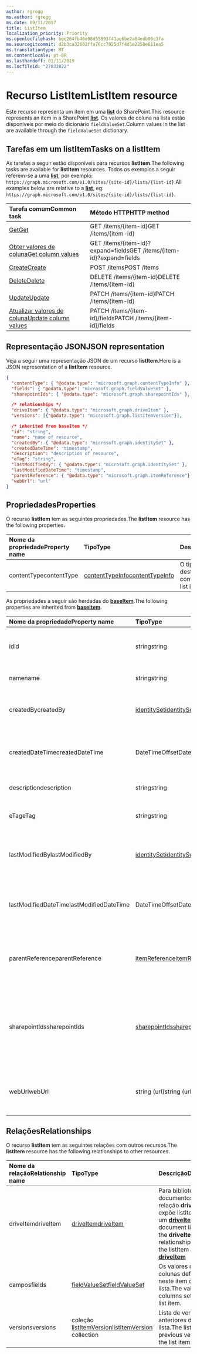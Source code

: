 ```yaml
---
author: rgregg
ms.author: rgregg
ms.date: 09/11/2017
title: ListItem
localization_priority: Priority
ms.openlocfilehash: bee264fb46e08d55893f41ae6be2a64edb06c3fa
ms.sourcegitcommit: d2b3ca32602ffa76cc7925d7f4d1e2258e611ea5
ms.translationtype: MT
ms.contentlocale: pt-BR
ms.lasthandoff: 01/11/2019
ms.locfileid: "27833022"
---
```

# <a name="listitem-resource"></a><span data-ttu-id="db3c9-102">Recurso ListItem</span><span class="sxs-lookup"><span data-stu-id="db3c9-102">ListItem resource</span></span>

<span data-ttu-id="db3c9-103">Este recurso representa um item em uma **[list][]** do SharePoint.</span><span class="sxs-lookup"><span data-stu-id="db3c9-103">This resource represents an item in a SharePoint **[list][]**.</span></span>
<span data-ttu-id="db3c9-104">Os valores de coluna na lista estão disponíveis por meio do dicionário `fieldValueSet`.</span><span class="sxs-lookup"><span data-stu-id="db3c9-104">Column values in the list are available through the `fieldValueSet` dictionary.</span></span>

## <a name="tasks-on-a-listitem"></a><span data-ttu-id="db3c9-105">Tarefas em um listItem</span><span class="sxs-lookup"><span data-stu-id="db3c9-105">Tasks on a listItem</span></span>

<span data-ttu-id="db3c9-106">As tarefas a seguir estão disponíveis para recursos **listItem**.</span><span class="sxs-lookup"><span data-stu-id="db3c9-106">The following tasks are available for **listItem** resources.</span></span>
<span data-ttu-id="db3c9-107">Todos os exemplos a seguir referem-se a uma **[list][]**, por exemplo: `https://graph.microsoft.com/v1.0/sites/{site-id}/lists/{list-id}`.</span><span class="sxs-lookup"><span data-stu-id="db3c9-107">All examples below are relative to a **[list][]**, eg: `https://graph.microsoft.com/v1.0/sites/{site-id}/lists/{list-id}`.</span></span>

| <span data-ttu-id="db3c9-108">Tarefa comum</span><span class="sxs-lookup"><span data-stu-id="db3c9-108">Common task</span></span>                    | <span data-ttu-id="db3c9-109">Método HTTP</span><span class="sxs-lookup"><span data-stu-id="db3c9-109">HTTP method</span></span>
|:-------------------------------|:------------------------
| <span data-ttu-id="db3c9-110">[Get][]</span><span class="sxs-lookup"><span data-stu-id="db3c9-110">[Get][]</span></span>                        | <span data-ttu-id="db3c9-111">GET /items/{item-id}</span><span class="sxs-lookup"><span data-stu-id="db3c9-111">GET /items/{item-id}</span></span>
| <span data-ttu-id="db3c9-112">[Obter valores de coluna][Get]</span><span class="sxs-lookup"><span data-stu-id="db3c9-112">[Get column values][Get]</span></span>       | <span data-ttu-id="db3c9-113">GET /items/{item-id}?expand=fields</span><span class="sxs-lookup"><span data-stu-id="db3c9-113">GET /items/{item-id}?expand=fields</span></span>
| <span data-ttu-id="db3c9-114">[Create][]</span><span class="sxs-lookup"><span data-stu-id="db3c9-114">[Create][]</span></span>                     | <span data-ttu-id="db3c9-115">POST /items</span><span class="sxs-lookup"><span data-stu-id="db3c9-115">POST /items</span></span>
| <span data-ttu-id="db3c9-116">[Delete][]</span><span class="sxs-lookup"><span data-stu-id="db3c9-116">[Delete][]</span></span>                     | <span data-ttu-id="db3c9-117">DELETE /items/{item-id}</span><span class="sxs-lookup"><span data-stu-id="db3c9-117">DELETE /items/{item-id}</span></span>
| <span data-ttu-id="db3c9-118">[Update][]</span><span class="sxs-lookup"><span data-stu-id="db3c9-118">[Update][]</span></span>                     | <span data-ttu-id="db3c9-119">PATCH /items/{item-id}</span><span class="sxs-lookup"><span data-stu-id="db3c9-119">PATCH /items/{item-id}</span></span>
| <span data-ttu-id="db3c9-120">[Atualizar valores de coluna][Update]</span><span class="sxs-lookup"><span data-stu-id="db3c9-120">[Update column values][Update]</span></span> | <span data-ttu-id="db3c9-121">PATCH /items/{item-id}/fields</span><span class="sxs-lookup"><span data-stu-id="db3c9-121">PATCH /items/{item-id}/fields</span></span>

[Get]: ../api/listitem-get.md
[Create]: ../api/listitem-create.md
[Delete]: ../api/listitem-delete.md
[Update]: ../api/listitem-update.md

## <a name="json-representation"></a><span data-ttu-id="db3c9-126">Representação JSON</span><span class="sxs-lookup"><span data-stu-id="db3c9-126">JSON representation</span></span>

<span data-ttu-id="db3c9-127">Veja a seguir uma representação JSON de um recurso **listItem**.</span><span class="sxs-lookup"><span data-stu-id="db3c9-127">Here is a JSON representation of a **listItem** resource.</span></span>

<!--{
  "blockType": "resource",
  "keyProperty": "id",
  "baseType": "microsoft.graph.baseItem",
  "@odata.type": "microsoft.graph.listItem"
}-->

```json
{
  "contentType": { "@odata.type": "microsoft.graph.contentTypeInfo" },
  "fields": { "@odata.type": "microsoft.graph.fieldValueSet" },
  "sharepointIds": { "@odata.type": "microsoft.graph.sharepointIds" },

  /* relationships */
  "driveItem": { "@odata.type": "microsoft.graph.driveItem" },
  "versions": [{"@odata.type": "microsoft.graph.listItemVersion"}],

  /* inherited from baseItem */
  "id": "string",
  "name": "name of resource",
  "createdBy": { "@odata.type": "microsoft.graph.identitySet" },
  "createdDateTime": "timestamp",
  "description": "description of resource",
  "eTag": "string",
  "lastModifiedBy": { "@odata.type": "microsoft.graph.identitySet" },
  "lastModifiedDateTime": "timestamp",
  "parentReference": { "@odata.type": "microsoft.graph.itemReference"},
  "webUrl": "url"
}
```

## <a name="properties"></a><span data-ttu-id="db3c9-128">Propriedades</span><span class="sxs-lookup"><span data-stu-id="db3c9-128">Properties</span></span>

<span data-ttu-id="db3c9-129">O recurso **listItem** tem as seguintes propriedades.</span><span class="sxs-lookup"><span data-stu-id="db3c9-129">The **listItem** resource has the following properties.</span></span>

| <span data-ttu-id="db3c9-130">Nome da propriedade</span><span class="sxs-lookup"><span data-stu-id="db3c9-130">Property name</span></span> | <span data-ttu-id="db3c9-131">Tipo</span><span class="sxs-lookup"><span data-stu-id="db3c9-131">Type</span></span>                | <span data-ttu-id="db3c9-132">Descrição</span><span class="sxs-lookup"><span data-stu-id="db3c9-132">Description</span></span>
|:--------------|:--------------------|:-------------------------------
| <span data-ttu-id="db3c9-133">contentType</span><span class="sxs-lookup"><span data-stu-id="db3c9-133">contentType</span></span>   | <span data-ttu-id="db3c9-134">[contentTypeInfo][]</span><span class="sxs-lookup"><span data-stu-id="db3c9-134">[contentTypeInfo][]</span></span> | <span data-ttu-id="db3c9-135">O tipo de conteúdo deste item de lista</span><span class="sxs-lookup"><span data-stu-id="db3c9-135">The content type of this list item</span></span>

<span data-ttu-id="db3c9-136">As propriedades a seguir são herdadas do **[baseItem][]**.</span><span class="sxs-lookup"><span data-stu-id="db3c9-136">The following properties are inherited from **[baseItem][]**.</span></span>

| <span data-ttu-id="db3c9-137">Nome da propriedade</span><span class="sxs-lookup"><span data-stu-id="db3c9-137">Property name</span></span>        | <span data-ttu-id="db3c9-138">Tipo</span><span class="sxs-lookup"><span data-stu-id="db3c9-138">Type</span></span>              | <span data-ttu-id="db3c9-139">Descrição</span><span class="sxs-lookup"><span data-stu-id="db3c9-139">Description</span></span>
|:---------------------|:------------------|:----------------------------------
| <span data-ttu-id="db3c9-140">id</span><span class="sxs-lookup"><span data-stu-id="db3c9-140">id</span></span>                   | <span data-ttu-id="db3c9-141">string</span><span class="sxs-lookup"><span data-stu-id="db3c9-141">string</span></span>            | <span data-ttu-id="db3c9-p103">O identificador exclusivo do item. Somente leitura.</span><span class="sxs-lookup"><span data-stu-id="db3c9-p103">The unique identifier of the item. Read-only.</span></span>
| <span data-ttu-id="db3c9-144">name</span><span class="sxs-lookup"><span data-stu-id="db3c9-144">name</span></span>                 | <span data-ttu-id="db3c9-145">string</span><span class="sxs-lookup"><span data-stu-id="db3c9-145">string</span></span>            | <span data-ttu-id="db3c9-146">O nome/título do item.</span><span class="sxs-lookup"><span data-stu-id="db3c9-146">The name / title of the item.</span></span>
| <span data-ttu-id="db3c9-147">createdBy</span><span class="sxs-lookup"><span data-stu-id="db3c9-147">createdBy</span></span>            | <span data-ttu-id="db3c9-148">[identitySet][]</span><span class="sxs-lookup"><span data-stu-id="db3c9-148">[identitySet][]</span></span>   | <span data-ttu-id="db3c9-149">Identidade do criador desse item.</span><span class="sxs-lookup"><span data-stu-id="db3c9-149">Identity of the creator of this item.</span></span> <span data-ttu-id="db3c9-150">Somente leitura.</span><span class="sxs-lookup"><span data-stu-id="db3c9-150">Read-only.</span></span>
| <span data-ttu-id="db3c9-151">createdDateTime</span><span class="sxs-lookup"><span data-stu-id="db3c9-151">createdDateTime</span></span>      | <span data-ttu-id="db3c9-152">DateTimeOffset</span><span class="sxs-lookup"><span data-stu-id="db3c9-152">DateTimeOffset</span></span>    | <span data-ttu-id="db3c9-p105">A data e a hora da criação do item. Somente leitura.</span><span class="sxs-lookup"><span data-stu-id="db3c9-p105">The date and time the item was created. Read-only.</span></span>
| <span data-ttu-id="db3c9-155">description</span><span class="sxs-lookup"><span data-stu-id="db3c9-155">description</span></span>          | <span data-ttu-id="db3c9-156">string</span><span class="sxs-lookup"><span data-stu-id="db3c9-156">string</span></span>            | <span data-ttu-id="db3c9-157">O texto descritivo do item.</span><span class="sxs-lookup"><span data-stu-id="db3c9-157">The descriptive text for the item.</span></span>
| <span data-ttu-id="db3c9-158">eTag</span><span class="sxs-lookup"><span data-stu-id="db3c9-158">eTag</span></span>                 | <span data-ttu-id="db3c9-159">string</span><span class="sxs-lookup"><span data-stu-id="db3c9-159">string</span></span>            | <span data-ttu-id="db3c9-p106">ETag do item. Somente leitura.</span><span class="sxs-lookup"><span data-stu-id="db3c9-p106">ETag for the item. Read-only.</span></span>                                                          |
| <span data-ttu-id="db3c9-162">lastModifiedBy</span><span class="sxs-lookup"><span data-stu-id="db3c9-162">lastModifiedBy</span></span>       | <span data-ttu-id="db3c9-163">[identitySet][]</span><span class="sxs-lookup"><span data-stu-id="db3c9-163">[identitySet][]</span></span>   | <span data-ttu-id="db3c9-164">Identidade da última pessoa que alterou esse item.</span><span class="sxs-lookup"><span data-stu-id="db3c9-164">Identity of the last modifier of this item.</span></span> <span data-ttu-id="db3c9-165">Somente leitura.</span><span class="sxs-lookup"><span data-stu-id="db3c9-165">Read-only.</span></span>
| <span data-ttu-id="db3c9-166">lastModifiedDateTime</span><span class="sxs-lookup"><span data-stu-id="db3c9-166">lastModifiedDateTime</span></span> | <span data-ttu-id="db3c9-167">DateTimeOffset</span><span class="sxs-lookup"><span data-stu-id="db3c9-167">DateTimeOffset</span></span>    | <span data-ttu-id="db3c9-p108">A data e a hora que o item foi modificado pela última vez. Somente leitura.</span><span class="sxs-lookup"><span data-stu-id="db3c9-p108">The date and time the item was last modified. Read-only.</span></span>
| <span data-ttu-id="db3c9-170">parentReference</span><span class="sxs-lookup"><span data-stu-id="db3c9-170">parentReference</span></span>      | <span data-ttu-id="db3c9-171">[itemReference][]</span><span class="sxs-lookup"><span data-stu-id="db3c9-171">[itemReference][]</span></span> | <span data-ttu-id="db3c9-p109">Informações do pai, se o item tiver um pai. Leitura e gravação.</span><span class="sxs-lookup"><span data-stu-id="db3c9-p109">Parent information, if the item has a parent. Read-write.</span></span>
| <span data-ttu-id="db3c9-174">sharepointIds</span><span class="sxs-lookup"><span data-stu-id="db3c9-174">sharepointIds</span></span>        | <span data-ttu-id="db3c9-175">[sharepointIds][]</span><span class="sxs-lookup"><span data-stu-id="db3c9-175">[sharepointIds][]</span></span> | <span data-ttu-id="db3c9-p110">Retorna os identificadores úteis para fins de compatibilidade do REST do SharePoint. Somente leitura.</span><span class="sxs-lookup"><span data-stu-id="db3c9-p110">Returns identifiers useful for SharePoint REST compatibility. Read-only.</span></span>
| <span data-ttu-id="db3c9-178">webUrl</span><span class="sxs-lookup"><span data-stu-id="db3c9-178">webUrl</span></span>               | <span data-ttu-id="db3c9-179">string (url)</span><span class="sxs-lookup"><span data-stu-id="db3c9-179">string (url)</span></span>      | <span data-ttu-id="db3c9-p111">A URL que exibe o item no navegador. Somente leitura.</span><span class="sxs-lookup"><span data-stu-id="db3c9-p111">URL that displays the item in the browser. Read-only.</span></span>

## <a name="relationships"></a><span data-ttu-id="db3c9-182">Relações</span><span class="sxs-lookup"><span data-stu-id="db3c9-182">Relationships</span></span>

 <span data-ttu-id="db3c9-183">O recurso **listItem** tem as seguintes relações com outros recursos.</span><span class="sxs-lookup"><span data-stu-id="db3c9-183">The **listItem** resource has the following relationships to other resources.</span></span>

| <span data-ttu-id="db3c9-184">Nome da relação</span><span class="sxs-lookup"><span data-stu-id="db3c9-184">Relationship name</span></span> | <span data-ttu-id="db3c9-185">Tipo</span><span class="sxs-lookup"><span data-stu-id="db3c9-185">Type</span></span>                           | <span data-ttu-id="db3c9-186">Descrição</span><span class="sxs-lookup"><span data-stu-id="db3c9-186">Description</span></span>
|:------------------|:-------------------------------|:-------------------------------
| <span data-ttu-id="db3c9-187">driveItem</span><span class="sxs-lookup"><span data-stu-id="db3c9-187">driveItem</span></span>         | <span data-ttu-id="db3c9-188">[driveItem][]</span><span class="sxs-lookup"><span data-stu-id="db3c9-188">[driveItem][]</span></span>                  | <span data-ttu-id="db3c9-189">Para bibliotecas de documentos, a relação **driveItem** expõe listItem como um **[driveItem][]**</span><span class="sxs-lookup"><span data-stu-id="db3c9-189">For document libraries, the **driveItem** relationship exposes the listItem as a **[driveItem][]**</span></span>
| <span data-ttu-id="db3c9-190">campos</span><span class="sxs-lookup"><span data-stu-id="db3c9-190">fields</span></span>            | <span data-ttu-id="db3c9-191">[fieldValueSet][]</span><span class="sxs-lookup"><span data-stu-id="db3c9-191">[fieldValueSet][]</span></span>              | <span data-ttu-id="db3c9-192">Os valores das colunas definidos neste item de lista.</span><span class="sxs-lookup"><span data-stu-id="db3c9-192">The values of the columns set on this list item.</span></span>
| <span data-ttu-id="db3c9-193">versions</span><span class="sxs-lookup"><span data-stu-id="db3c9-193">versions</span></span>          | <span data-ttu-id="db3c9-194">coleção [listItemVersion][]</span><span class="sxs-lookup"><span data-stu-id="db3c9-194">[listItemVersion][] collection</span></span> | <span data-ttu-id="db3c9-195">Lista de versões anteriores do item da lista.</span><span class="sxs-lookup"><span data-stu-id="db3c9-195">The list of previous versions of the list item.</span></span>

[baseItem]: baseitem.md
[contentTypeInfo]: contenttypeinfo.md
[driveItem]: driveitem.md
[fieldValueSet]: fieldvalueset.md
[identitySet]: identityset.md
[itemReference]: itemreference.md
[lista]: list.md
[list]: list.md
[listItemVersion]: listitemversion.md
[sharepointIds]: sharepointids.md

<!-- {
  "type": "#page.annotation",
  "description": "",
  "keywords": "",
  "section": "documentation",
  "tocPath": "Resources/ListItem",
  "tocBookmarks": {
    "ListItem": "#"
  }
} -->
